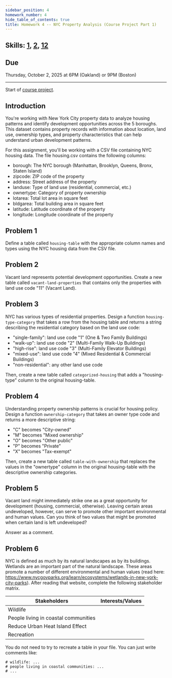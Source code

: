 ```yaml
---
sidebar_position: 4
homework_number: 4
hide_table_of_contents: true
title: Homework 4 -- NYC Property Analysis (Course Project Part 1)
---
```


## Skills: [1](</skills/#(1)>), [2](</skills/#(2)>), [12](</skills/#(12)>)

## Due

Thursday, October 2, 2025 at 6PM (Oakland) or 9PM (Boston)

______________________________________________________________________

Start of [course project](/homework/project).

## Introduction

You're working with New York City property data to analyze housing patterns and identify development opportunities across the 5 boroughs. This dataset contains property records with information about location, land use, ownership types, and property characteristics that can help understand urban development patterns.

For this assignment, you'll be working with a CSV file containing NYC housing data. The file housing.csv contains the following columns:

- borough: The NYC borough (Manhattan, Brooklyn, Queens, Bronx, Staten Island)
- zipcode: ZIP code of the property
- address: Street address of the property
- landuse: Type of land use (residential, commercial, etc.)
- ownertype: Category of property ownership
- lotarea: Total lot area in square feet
- bldgarea: Total building area in square feet
- latitude: Latitude coordinate of the property
- longitude: Longitude coordinate of the property

## Problem 1

Define a table called `housing-table` with the appropriate column names and types using the NYC housing data from the CSV file.

## Problem 2

Vacant land represents potential development opportunities. Create a new table called `vacant-land-properties` that contains only the properties with land use code "11" (Vacant Land).

## Problem 3

NYC has various types of residential properties. Design a function `housing-type-category` that takes a row from the housing table and returns a string describing the residential category based on the land use code:

- "single-family": land use code "1" (One & Two Family Buildings)
- "walk-up": land use code "2" (Multi-Family Walk-Up Buildings)
- "high-rise": land use code "3" (Multi-Family Elevator Buildings)
- "mixed-use": land use code "4" (Mixed Residential & Commercial Buildings)
- "non-residential": any other land use code

Then, create a new table called `categorized-housing` that adds a "housing-type" column to the original housing-table.

## Problem 4

Understanding property ownership patterns is crucial for housing policy. Design a function `ownership-category` that takes an owner type code and returns a more descriptive string:

- "C" becomes "City-owned"
- "M" becomes "Mixed ownership"
- "O" becomes "Other public"
- "P" becomes "Private"
- "X" becomes "Tax-exempt"

Then, create a new table called `table-with-ownership` that replaces the values in the "ownertype" column in the original housing-table with the descriptive ownership categories.

## Problem 5

Vacant land might immediately strike one as a great opportunity for development (housing, commercial, otherwise). Leaving certain areas undeveloped, however, can serve to promote other important environmental and human values. Can you think of two values that might be promoted when certain land is left undeveloped?

Answer as a comment.

## Problem 6

NYC is defined as much by its natural landscapes as by its buildings. Wetlands are an important part of the natural landscape. These areas promote a number of different environmental and human values (read here: https://www.nycgovparks.org/learn/ecosystems/wetlands-in-new-york-city-parks). After reading that website, complete the following stakeholder matrix.

| Stakeholders | Interests/Values |
| -- | -- |
| Wildlife |  |
| People living in coastal communities |  |
| Reduce Urban Heat Island Effect |  |
| Recreation |  |

You do not need to try to recreate a table in your file. You can just write comments
like:

```
# wildlife: ...
# people living in coastal communities: ...
# ...
```
